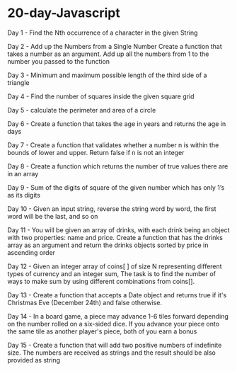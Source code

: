 # 20-day-Javascript

Day 1 - Find the Nth occurrence of a character in the given String


Day 2 - Add up the Numbers from a Single Number
Create a function that takes a number as an argument.
Add up all the numbers from 1 to the number you passed to the function

Day 3 - Minimum and maximum possible length of the third side of a triangle

Day 4 - Find the number of squares inside the given square grid

Day 5 - calculate the perimeter and area of a circle

Day 6 - Create a function that takes the age in years and returns the age in days

Day 7 - Create a function that validates whether a number n is within the bounds of lower and upper. Return false if n is not an integer

Day 8 -  Create a function which returns the number of true values there are in an array

Day 9 - Sum of the digits of square of the given number which has only 1’s as its digits

Day 10 - Given an input string, reverse the string word by word, the first word will be the last, and so on

Day 11 - You will be given an array of drinks, with each drink being an object with two properties: name and price. Create a function that has the drinks array as an argument and return the drinks objects sorted by price in ascending order

Day 12 - Given an integer array of coins[ ] of size N representing different types of currency and an integer sum, The task is to find the number of ways to make sum by using different combinations from coins[]. 

Day 13 - Create a function that accepts a Date object and returns true if it's Christmas Eve (December 24th) and false otherwise. 

Day 14 - In a board game, a piece may advance 1-6 tiles forward depending on the number rolled on a six-sided dice. If you advance your piece onto the same tile as another player's piece, both of you earn a bonus

Day 15 - Create a function that will add two positive numbers of indefinite size. The numbers are received as strings and the result should be also provided as string

